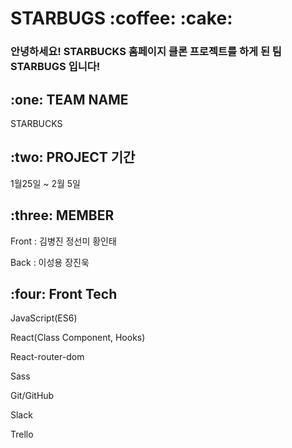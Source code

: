 
<h1>STARBUGS :coffee: :cake:</h1>

<h3>안녕하세요! STARBUCKS 홈페이지 클론 프로젝트를 하게 된 팀 STARBUGS 입니다! </h3>

<h2>:one: TEAM NAME</h2>
<p>STARBUCKS</p>

<h2>:two: PROJECT 기간</h2>
<P>1월25일 ~ 2월 5일</p>

<h2>:three: MEMBER</h2>
<p>Front : 김병진 정선미 황인태</p>
<p>Back : 이성용 장진욱</p>

<h2>:four: Front Tech</h2>
<p>JavaScript(ES6)<p>
<p>React(Class Component, Hooks)</p>
<p>React-router-dom</p>
<p>Sass</p>
<p>Git/GitHub</p>
<p>Slack</p>
<p>Trello<p>

<h2></h2>
